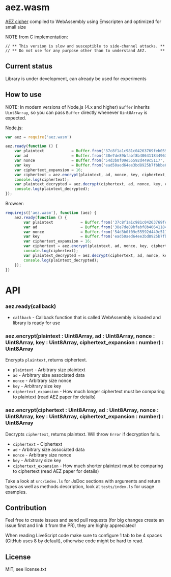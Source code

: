 # aez.wasm
[AEZ cipher](http://web.cs.ucdavis.edu/~rogaway/aez/) compiled to WebAssembly using Emscripten and optimized for small size

NOTE from C implementation:
```
// ** This version is slow and susceptible to side-channel attacks. **
// ** Do not use for any purpose other than to understand AEZ.      **
```

## Current status
Library is under development, can already be used for experiments

## How to use
NOTE: In modern versions of Node.js (4.x and higher) `Buffer` inherits `Uint8Array`, so you can pass `Buffer` directly whenever `Uint8Array` is expected.

Node.js:
```javascript
var aez = require('aez.wasm')

aez.ready(function () {
    var plaintext            = Buffer.from('37c8f1a1c981c04263769feb059be120', 'hex');
    var ad                   = Buffer.from('38e7de89bfabf8b4064118449633e2adb942c22b63c9c0971d19d6845dedd9a0', 'hex');
    var nonce                = Buffer.from('54d3b0f09e55592d449c5117', 'hex');
    var key                  = Buffer.from('ead50aed64ee3bd8925b7fbbbe619cdf803cbcf386fccce48ea6b921c36efdb821e47fe3fbdf1a0a90e36d29467797ea', 'hex');
    var ciphertext_expansion = 16;
    var ciphertext = aez.encrypt(plaintext, ad, nonce, key, ciphertext_expansion);
    console.log(ciphertext);
    var plaintext_decrypted = aez.decrypt(ciphertext, ad, nonce, key, ciphertext_expansion);
    console.log(plaintext_decrypted);
});
```
Browser:
```javascript
requirejs(['aez.wasm'], function (aez) {
    aez.ready(function () {
        var plaintext            = Buffer.from('37c8f1a1c981c04263769feb059be120', 'hex');
        var ad                   = Buffer.from('38e7de89bfabf8b4064118449633e2adb942c22b63c9c0971d19d6845dedd9a0', 'hex');
        var nonce                = Buffer.from('54d3b0f09e55592d449c5117', 'hex');
        var key                  = Buffer.from('ead50aed64ee3bd8925b7fbbbe619cdf803cbcf386fccce48ea6b921c36efdb821e47fe3fbdf1a0a90e36d29467797ea', 'hex');
        var ciphertext_expansion = 16;
        var ciphertext = aez.encrypt(plaintext, ad, nonce, key, ciphertext_expansion);
        console.log(ciphertext);
        var plaintext_decrypted = aez.decrypt(ciphertext, ad, nonce, key, ciphertext_expansion);
        console.log(plaintext_decrypted);
    });
})
```

# API
### aez.ready(callback)
* `callback` - Callback function that is called WebAssembly is loaded and library is ready for use

### aez.encrypt(plaintext : Uint8Array, ad : Uint8Array, nonce : Uint8Array, key : Uint8Array, ciphertext_expansion : number) : Uint8Array
Encrypts `plaintext`, returns ciphertext.

* `plaintext` - Arbitrary size plaintext
* `ad` - Arbitrary size associated data
* `nonce` - Arbitrary size nonce
* `key` - Arbitrary size key
* `ciphertext_expansion` - How much longer ciphertext must be comparing to plaintext (read AEZ paper for details)

### aez.encrypt(ciphertext : Uint8Array, ad : Uint8Array, nonce : Uint8Array, key : Uint8Array, ciphertext_expansion : number) : Uint8Array
Decrypts `ciphertext`, returns plaintext. Will throw `Error` if decryption fails.

* `ciphertext` - Ciphertext
* `ad` - Arbitrary size associated data
* `nonce` - Arbitrary size nonce
* `key` - Arbitrary size key
* `ciphertext_expansion` - How much shorter plaintext must be comparing to ciphertext (read AEZ paper for details)

Take a look at `src/index.ls` for JsDoc sections with arguments and return types as well as methods description, look at `tests/index.ls` for usage examples.

## Contribution
Feel free to create issues and send pull requests (for big changes create an issue first and link it from the PR), they are highly appreciated!

When reading LiveScript code make sure to configure 1 tab to be 4 spaces (GitHub uses 8 by default), otherwise code might be hard to read.

## License
MIT, see license.txt
